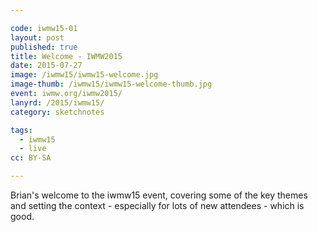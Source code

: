 ```yaml
---

code: iwmw15-01
layout: post
published: true
title: Welcome - IWMW2015
date: 2015-07-27
image: /iwmw15/iwmw15-welcome.jpg
image-thumb: /iwmw15/iwmw15-welcome-thumb.jpg
event: iwmw.org/iwmw2015/
lanyrd: /2015/iwmw15/
category: sketchnotes

tags:
  - iwmw15
  - live
cc: BY-SA

---
```


Brian's welcome to the iwmw15 event, covering some of the key themes and setting the context - especially for lots of new attendees - which is good.
